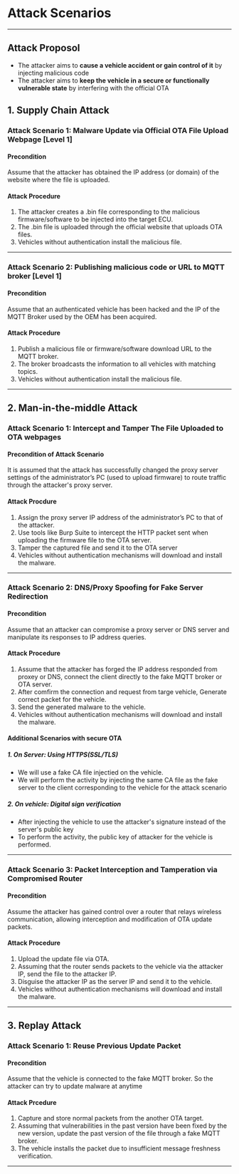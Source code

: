 # Attack Scenarios

---
## Attack Proposol
- The attacker aims to **cause a vehicle accident or gain control of it** by injecting malicious code
- The attacker aims to **keep the vehicle in a secure or functionally vulnerable state** by interfering with the official OTA

  
## 1. Supply Chain Attack

### Attack Scenario 1: Malware Update via Official OTA File Upload Webpage [Level 1]

#### Precondition
Assume that the attacker has obtained the IP address (or domain) of the website where the file is uploaded.

#### Attack Procedure
1. The attacker creates a .bin file corresponding to the malicious firmware/software to be injected into the target ECU.
2. The .bin file is uploaded through the official website that uploads OTA files.
3. Vehicles without authentication install the malicious file.
---

### Attack Scenario 2: Publishing malicious code or URL to MQTT broker [Level 1]

#### Precondition
Assume that an authenticated vehicle has been hacked and the IP of the MQTT Broker used by the OEM has been acquired.

#### Attack Procedure
1. Publish a malicious file or firmware/software download URL to the MQTT broker.
2. The broker broadcasts the information to all vehicles with matching topics.
3. Vehicles without authentication install the malicious file.
---

## 2. Man-in-the-middle Attack

### Attack Scenario 1: Intercept and Tamper The File Uploaded to OTA webpages

#### Precondition of Attack Scenario
It is assumed that the attack has successfully changed the proxy server settings of the administrator’s PC (used to upload firmware) to route traffic through the attacker's proxy server.

#### Attack Procdure
1. Assign the proxy server IP address of the administrator’s PC to that of the attacker.
2. Use tools like Burp Suite to intercept the HTTP packet sent when uploading the firmware file to the OTA server.
3. Tamper the captured file and send it to the OTA server
4. Vehicles without authentication mechanisms will download and install the malware.
---

### Attack Scenario 2: DNS/Proxy Spoofing for Fake Server Redirection 

#### Precondition
Assume that an attacker can compromise a proxy server or DNS server and manipulate its responses to IP address queries.

#### Attack Procedure
1. Assume that the attacker has forged the IP address responded from proxey or DNS,  connect the client directly to the fake MQTT broker or OTA server.
2. After comfirm the connection and request from targe vehicle, Generate correct packet for the vehicle.
3. Send the generated malware to the vehicle.
4.  Vehicles without authentication mechanisms will download and install the malware.

#### Additional Scenarios with secure OTA

##### 1. On Server: Using HTTPS(SSL/TLS)
- We will use a fake CA file injectied on the vehicle.
- We will perform the activity by injecting the same CA file as the fake server to the client corresponding to the vehicle for the attack scenario

##### 2. On vehicle: Digital sign verification
- After injecting the vehicle to use the attacker's signature instead of the server's public key
- To perform the activity, the public key of attacker for the vehicle is performed.

---

### Attack Scenario 3: Packet Interception and Tamperation via Compromised Router

#### Precondition
Assume the attacker has gained control over a router that relays wireless communication, allowing interception and modification of OTA update packets.

#### Attack Procedure
1. Upload the update file via OTA.
2. Assuming that the router sends packets to the vehicle via the attacker IP, send the file to the attacker IP.
3. Disguise the attacker IP as the server IP and send it to the vehicle.
4. Vehicles without authentication mechanisms will download and install the malware.

---

## 3. Replay Attack

### Attack Scenario 1: Reuse Previous Update Packet

#### Precondition
Assume that the vehicle is connected to the fake MQTT broker. So the attacker can try to update malware at anytime
#### Attack Prcedure
1. Capture and store normal packets from the another OTA target.
2. Assuming that vulnerabilities in the past version have been fixed by the new version, update the past version of the file through a fake MQTT broker.
3. The vehicle installs the packet due to insufficient message freshness verification.
---
